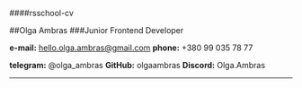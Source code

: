 ####rsschool-cv

##Olga Ambras
###Junior Frontend Developer

**e-mail:** hello.olga.ambras@gmail.com
**phone:** +380 99 035 78 77

**telegram:** @olga_ambras
**GitHub:** olgaambras
**Discord:** Olga.Ambras

---
